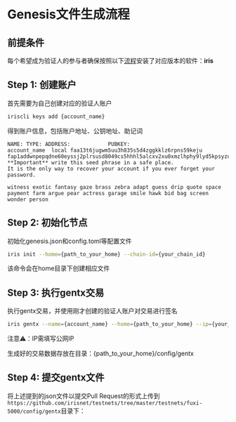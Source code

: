 # Genesis文件生成流程

## 前提条件

每个希望成为验证人的参与者确保按照以下[流程](https://www.irisnet.org/docs/zh/get-started/Join-the-Testnet.html#如何加入fuxi测试网)安装了对应版本的软件：**iris**


## Step 1: 创建账户  


首先需要为自己创建对应的验证人账户
```bash
iriscli keys add {account_name}
```
得到账户信息，包括账户地址、公钥地址、助记词
```
NAME: TYPE: ADDRESS:            PUBKEY:
account_name  local faa13t6jugwm5uu3h835s5d4zggkklz6rpns59keju  fap1addwnpepqdne60eyssj2plrsusd8049cs5hhhl5alcxv2xu0xmzlhphy9lyd5kpsyzu
**Important** write this seed phrase in a safe place.
It is the only way to recover your account if you ever forget your password.

witness exotic fantasy gaze brass zebra adapt guess drip quote space payment farm argue pear actress garage smile hawk bid bag screen wonder person
```

## Step 2: 初始化节点 

初始化genesis.json和config.toml等配置文件
```bash
iris init --home={path_to_your_home} --chain-id={your_chain_id}
```
该命令会在home目录下创建相应文件

## Step 3: 执行gentx交易

执行gentx交易，并使用刚才创建的验证人账户对交易进行签名
```bash
iris gentx --name={account_name} --home={path_to_your_home} --ip={your_public_ip}
```

注意⚠️：IP需填写公网IP

生成好的交易数据存放在目录：{path_to_your_home}/config/gentx

## Step 4: 提交gentx文件

将上述提到的json文件以提交Pull Request的形式上传到`https://github.com/irisnet/testnets/tree/master/testnets/fuxi-5000/config/gentx`目录下：





